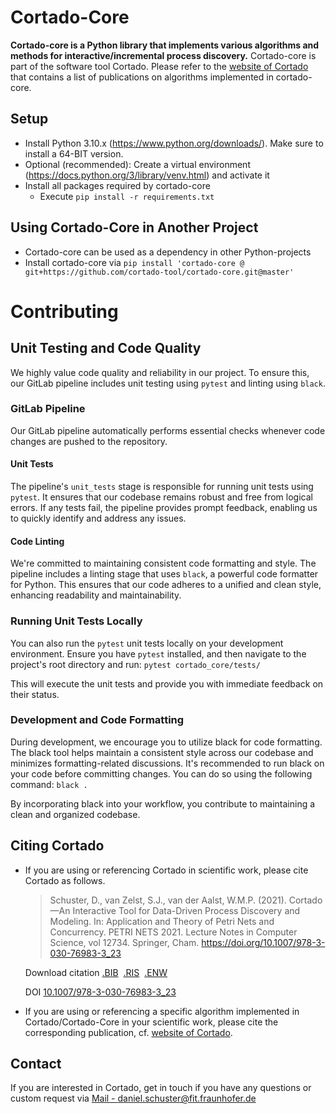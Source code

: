 # Cortado-Core

**Cortado-core is a Python library that implements various algorithms and methods for interactive/incremental process discovery.**
Cortado-core is part of the software tool Cortado.
Please refer to the [website of Cortado](https://cortado.fit.fraunhofer.de) that contains a list of publications on algorithms implemented in cortado-core. 

## Setup
* Install Python 3.10.x (https://www.python.org/downloads/). Make sure to install a 64-BIT version.
* Optional (recommended): Create a virtual environment (https://docs.python.org/3/library/venv.html) and activate it
* Install all packages required by cortado-core
  * Execute `pip install -r requirements.txt`

## Using Cortado-Core in Another Project
* Cortado-core can be used as a dependency in other Python-projects
* Install cortado-core via `pip install 'cortado-core @ git+https://github.com/cortado-tool/cortado-core.git@master'`

# Contributing

## Unit Testing and Code Quality

We highly value code quality and reliability in our project. To ensure this, our GitLab pipeline includes unit testing using `pytest` and linting using `black`.

### GitLab Pipeline

Our GitLab pipeline automatically performs essential checks whenever code changes are pushed to the repository.

#### Unit Tests

The pipeline's `unit_tests` stage is responsible for running unit tests using `pytest`. It ensures that our codebase remains robust and free from logical errors. If any tests fail, the pipeline provides prompt feedback, enabling us to quickly identify and address any issues.

#### Code Linting

We're committed to maintaining consistent code formatting and style. The pipeline includes a linting stage that uses `black`, a powerful code formatter for Python. This ensures that our code adheres to a unified and clean style, enhancing readability and maintainability.

### Running Unit Tests Locally

You can also run the `pytest` unit tests locally on your development environment. Ensure you have `pytest` installed, and then navigate to the project's root directory and run: `pytest cortado_core/tests/`

This will execute the unit tests and provide you with immediate feedback on their status.

### Development and Code Formatting
During development, we encourage you to utilize black for code formatting. The black tool helps maintain a consistent style across our codebase and minimizes formatting-related discussions. It's recommended to run black on your code before committing changes. You can do so using the following command:
`black .`

By incorporating black into your workflow, you contribute to maintaining a clean and organized codebase.

## Citing Cortado

* If you are using or referencing Cortado in scientific work, please cite Cortado as follows.

  > Schuster, D., van Zelst, S.J., van der Aalst, W.M.P. (2021). Cortado—An Interactive Tool for Data-Driven Process Discovery and Modeling. In: Application and Theory of Petri Nets and Concurrency. PETRI NETS 2021. Lecture Notes in Computer Science, vol 12734. Springer, Cham. https://doi.org/10.1007/978-3-030-76983-3_23

  Download citation 
  [.BIB](https://citation-needed.springer.com/v2/references/10.1007/978-3-030-76983-3_23?format=bibtex&flavour=citation)&nbsp;
  [.RIS](https://citation-needed.springer.com/v2/references/10.1007/978-3-030-76983-3_23?format=refman&flavour=citation)&nbsp;
  [.ENW](https://citation-needed.springer.com/v2/references/10.1007/978-3-030-76983-3_23?format=endnote&flavour=citation)

  DOI [10.1007/978-3-030-76983-3_23](https://doi.org/10.1007/978-3-030-76983-3_23)


* If you are using or referencing a specific algorithm implemented in Cortado/Cortado-Core in your scientific work, please cite the corresponding publication, cf. [website of Cortado](https://cortado.fit.fraunhofer.de).


## Contact

If you are interested in Cortado, get in touch if you have any questions or custom request via [Mail - daniel.schuster@fit.fraunhofer.de](mailto:daniel.schuster@fit.fraunhofer.de)


